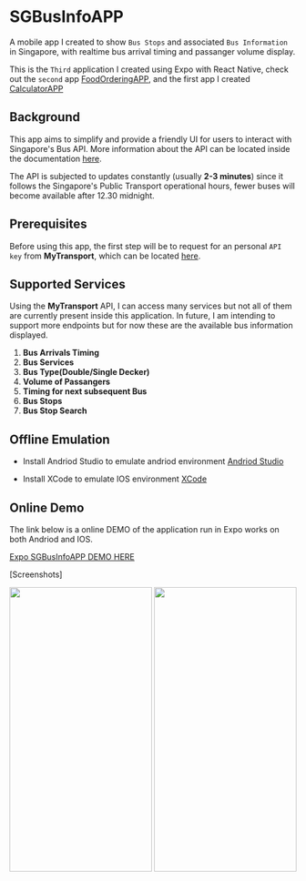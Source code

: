 # SGBusInfoAPP
A mobile app I created to show `Bus Stops` and associated `Bus Information` in Singapore, with realtime bus arrival timing and passanger volume display.

This is the `Third` application I created using Expo with React Native, check out the `second` app [FoodOrderingAPP](https://github.com/RoninSanta/Mobile_Project_2-FoodOrderingAPP), and the first app I created [CalculatorAPP](https://github.com/RoninSanta/Mobile_Project_1-CalculatorAPP)

## Background
This app aims to simplify and provide a friendly UI for users to interact with Singapore's Bus API. More information about the API can be located inside the documentation [here](https://www.mytransport.sg/content/dam/datamall/datasets/LTA_DataMall_API_User_Guide.pdf). 

The API is subjected to updates constantly (usually **2-3 minutes**) since it follows the Singapore's Public Transport operational hours, fewer buses will become available after 12.30 midnight.

## Prerequisites
Before using this app, the first step will be to request for an personal `API key` from **MyTransport**, which can be located [here](https://datamall.lta.gov.sg/content/datamall/en/dynamic-data.html).

## Supported Services
Using the **MyTransport** API, I can access many services but not all of them are currently present inside this application. In future, I am intending to support more endpoints but for now these are the available bus information displayed.

1. **Bus Arrivals Timing**
2. **Bus Services**
3. **Bus Type(Double/Single Decker)**
4. **Volume of Passangers**
5. **Timing for next subsequent Bus**
6. **Bus Stops**
7. **Bus Stop Search**

## Offline Emulation ##
- Install Andriod Studio to emulate andriod environment
[Andriod Studio](https://developer.android.com/studio)

- Install XCode to emulate IOS environment [XCode](https://developer.apple.com/xcode/)

## Online Demo ##
The link below is a online DEMO of the application run in Expo works on both Andriod and IOS.

[Expo SGBusInfoAPP DEMO HERE](https://snack.expo.dev/@joseph_shen/fyp-busarrivalapp?platform=ios)

[Screenshots]

<img src="https://github.com/RoninSanta/Mobile_Project_3-SGBusInfoAPP/assets/109457795/813cf2ea-d7b8-4258-a5f0-99f7d1e3b3b3" width="250" height="500">
<img src="https://github.com/RoninSanta/Mobile_Project_3-SGBusInfoAPP/assets/109457795/e09bea17-2de7-409e-8d3e-20468c7b25a9" width="250" height="500">
